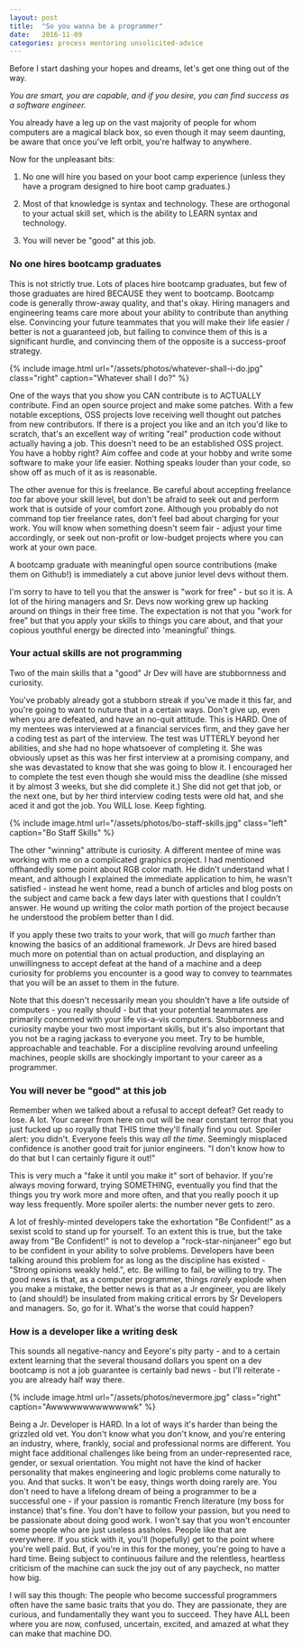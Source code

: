 ```yaml
---
layout: post
title:  "So you wanna be a programmer"
date:   2016-11-09
categories: process mentoring unsolicited-advice
---
```


Before I start dashing your hopes and dreams, let's get one thing out of the way.

_You are smart, you are capable, and if you desire, you can find success as a
software engineer._

You already have a leg up on the vast majority of people for
whom computers are a magical black box, so even though it may seem daunting, be
aware that once you've left orbit, you're halfway to anywhere.

Now for the unpleasant bits:

1. No one will hire you based on your boot camp experience (unless they have a
program designed to hire boot camp graduates.)

2. Most of that knowledge is syntax and technology.  These are orthogonal to
your actual skill set, which is the ability to LEARN syntax and technology.

3. You will never be "good" at this job.

### No one hires bootcamp graduates


This is not strictly true.  Lots of places hire bootcamp graduates, but few of
those graduates are hired BECAUSE they went to bootcamp.  Bootcamp code is
generally throw-away quality, and that's okay.  Hiring managers and engineering
teams care more about your ability to contribute than anything else.
Convincing your future teammates that you will make their life easier / better
is not a guaranteed job, but failing to convince them of this is a significant
hurdle, and convincing them of the opposite is a success-proof strategy.

{% include image.html url="/assets/photos/whatever-shall-i-do.jpg" class="right" caption="Whatever shall I do?" %}

One of the ways that you show you CAN contribute is to ACTUALLY contribute. Find
an open source project and make some patches.  With a few notable exceptions,
OSS projects love receiving well thought out patches from new contributors. If
there is a project you like and an itch you'd like to scratch, that's an excellent
way of writing "real" production code without actually having a job.  This doesn't
need to be an established OSS project. You have a hobby right?  Aim coffee and
code at your hobby and write some software to make your life easier.  Nothing
speaks louder than your code, so show off as much of it as is reasonable.

The other avenue for this is freelance.  Be careful about accepting freelance
_too_ far above your skill level, but don't be afraid to seek out and perform
work that is outside of your comfort zone.  Although you probably do not command
top tier freelance rates, don't feel bad about charging for your work.  You will
know when something doesn't seem fair - adjust your time accordingly, or seek out
non-profit or low-budget projects where you can work at your own pace.

A bootcamp graduate with meaningful open source contributions
(make them on Github!) is immediately a cut above junior level devs without them.

I'm sorry to have to tell you that the answer is "work for free" - but so it is.
A lot of the hiring managers and Sr. Devs now working grew up hacking around on
things in their free time.  The expectation is not that you "work for free" but
that you apply your skills to things you care about, and that your copious youthful
energy be directed into 'meaningful' things.

### Your actual skills are not programming

Two of the main skills that a "good" Jr Dev will have are stubbornness and
curiosity.


You've probably already got a stubborn streak if you've made it this far, and
you're going to want to nuture that in a certain ways.  Don't give up, even when you
are defeated, and have an no-quit attitude.  This is HARD.  One of my
mentees was interviewed at a financial services firm, and they gave her a
coding test as part of the interview.  The test was UTTERLY beyond her abilities,
and she had no hope whatsoever of completing it.  She was obviously upset as this
was her first interview at a promising company, and she was devastated to know
that she was going to blow it.  I encouraged her to complete the test even though
she would miss the deadline (she missed it by almost 3 weeks, but she did complete
it.) She did not get that job, or the next one, but by her third interview coding
tests were old hat, and she aced it and got the job.  You WILL lose.  Keep fighting.

{% include image.html url="/assets/photos/bo-staff-skills.jpg" class="left" caption="Bo Staff Skills" %}

The other "winning" attribute is curiosity.  A different mentee of mine was working
with me on a complicated graphics project.  I had mentioned offhandedly some
point about RGB color math.  He didn't understand what I meant, and although I
explained the immediate application to him, he wasn't satisfied - instead he went
home, read a bunch of articles and blog posts on the subject and came back a few
days later with questions that I couldn't answer.  He wound up writing the color
math portion of the project because he understood the problem better than I did.

If you apply these two traits to your work, that will go _much_ farther than
knowing the basics of an additional framework.  Jr Devs are hired based much more
on potential than on actual production, and displaying an unwillingness to accept
defeat at the hand of a machine and a deep curiosity for problems you encounter
is a good way to convey to teammates that you will be an asset to them in
the future.

Note that this doesn't necessarily mean you shouldn't have a life outside of
computers - you really should - but that your potential teammates are primarily
concerned with your life vis-a-vis computers.  Stubbornness and curiosity maybe
your two most important skills, but it's also important that you not be a raging
jackass to everyone you meet.  Try to be humble, approachable and teachable.
For a discipline revolving around unfeeling machines, people skills are
shockingly important to your career as a programmer.

### You will never be "good" at this job

Remember when we talked about a refusal to accept defeat?  Get ready to lose.
A lot.  Your career from here on out will be near constant terror that you just
fucked up so royally that THIS time they'll finally find you out.  Spoiler alert:
you didn't.  Everyone feels this way _all the time_.  Seemingly misplaced
confidence is another good trait for junior engineers.  "I don't know how to do
that but I can certainly figure it out!"

This is very much a "fake it until you make it" sort of behavior.  If you're
always moving forward, trying SOMETHING, eventually you find that the things
you try work more and more often, and that you really pooch it up way less
frequently.  More spoiler alerts: the number never gets to zero.

A lot of freshly-minted developers take the exhortation "Be Confident!"
as a sexist scold to stand up for yourself.  To an extent this is true, but the
take away from "Be Confident!" is not to develop a "rock-star-ninjaneer" ego
but to be confident in your ability to solve problems.  Developers have been
talking around this problem for as long as the discipline has existed - "Strong
opinions weakly held.", etc. Be willing to fail, be willing to try. The good
news is that, as a computer programmer, things _rarely_ explode when you make a
mistake, the better news is that as a Jr engineer, you are likely to
(and should!) be insulated from making critical errors by Sr Developers and
managers. So, go for it.  What's the worse that could happen?

### How is a developer like a writing desk

This sounds all negative-nancy and Eeyore's pity party - and to a certain extent
learning that the several thousand dollars you spent on a dev bootcamp is not a
job guarantee is certainly bad news - but I'll reiterate - you are already half
way there.

{% include image.html url="/assets/photos/nevermore.jpg" class="right" caption="Awwwwwwwwwwwwwk" %}

Being a Jr. Developer is HARD.  In a lot of ways it's harder than being the
grizzled old vet.  You don't know what you don't know, and you're entering
an industry, where, frankly, social and professional norms are different.
You might face additional challenges like being from an under-represented
race, gender, or sexual orientation. You might not have the kind of hacker
personality that makes engineering and logic problems come naturally to you.
And that sucks.  It won't be easy, things worth doing rarely are.
You don't need to have a lifelong dream of being a programmer to be a successful
one - if your passion is romantic French literature (my boss for instance) that's
fine.  You don't have to follow your passion, but you need to be passionate about
doing good work. I won't say that you won't encounter some people who are just
useless assholes. People like that are everywhere.  If you stick with it, you'll
(hopefully) get to the point where you're well paid. But, if you're in this for
the money, you're going to have a hard time.  Being subject to continuous
failure and the relentless, heartless criticism of the machine can suck the joy
out of any paycheck, no matter how big.

I will say this though:  The people who become successful programmers often have
the same basic traits that you do.  They are passionate, they are curious, and
fundamentally they want you to succeed.  They have ALL been where you are now,
confused, uncertain, excited, and amazed at what they can make that machine DO.
